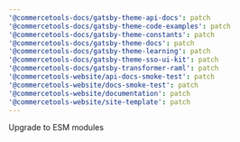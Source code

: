 ```yaml
---
'@commercetools-docs/gatsby-theme-api-docs': patch
'@commercetools-docs/gatsby-theme-code-examples': patch
'@commercetools-docs/gatsby-theme-constants': patch
'@commercetools-docs/gatsby-theme-docs': patch
'@commercetools-docs/gatsby-theme-learning': patch
'@commercetools-docs/gatsby-theme-sso-ui-kit': patch
'@commercetools-docs/gatsby-transformer-raml': patch
'@commercetools-website/api-docs-smoke-test': patch
'@commercetools-website/docs-smoke-test': patch
'@commercetools-website/documentation': patch
'@commercetools-website/site-template': patch
---
```


Upgrade to ESM modules

